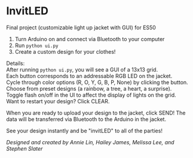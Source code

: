 # InvitLED
Final project (customizable light up jacket with GUI) for ES50

1. Turn Arduino on and connect via Bluetooth to your computer
2. Run `python ui.py`
3. Create a custom design for your clothes!

Details:  
After running `python ui.py`, you will see a GUI of a 13x13 grid.  
Each button corresponds to an addressable RGB LED on the jacket.   
Cycle through color options (R, O, Y, G, B, P, None) by clicking the button.  
Choose from preset designs (a rainbow, a tree, a heart, a surprise).  
Toggle flash on/off in the UI to affect the display of lights on the grid.  
Want to restart your design? Click CLEAR. 

When you are ready to upload your design to the jacket, click SEND! 
The data will be transferred via Bluetooth to the Arduino in the jacket.  

See your design instantly and be "invitLED" to all of the parties!

*Designed and created by Annie Lin, Hailey James, Melissa Lee, and Stephen Slater*
